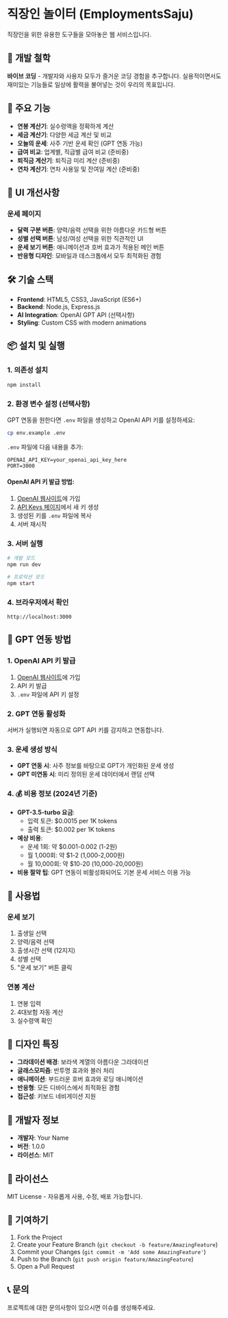 # 직장인 놀이터 (EmploymentsSaju)

직장인을 위한 유용한 도구들을 모아놓은 웹 서비스입니다.

## 🎯 개발 철학

**바이브 코딩** - 개발자와 사용자 모두가 즐거운 코딩 경험을 추구합니다.
실용적이면서도 재미있는 기능들로 일상에 활력을 불어넣는 것이 우리의 목표입니다.

## 🚀 주요 기능

- **연봉 계산기**: 실수령액을 정확하게 계산
- **세금 계산기**: 다양한 세금 계산 및 비교
- **오늘의 운세**: 사주 기반 운세 확인 (GPT 연동 가능)
- **급여 비교**: 업계별, 직급별 급여 비교 (준비중)
- **퇴직금 계산기**: 퇴직금 미리 계산 (준비중)
- **연차 계산기**: 연차 사용일 및 잔여일 계산 (준비중)

## 🎨 UI 개선사항

### 운세 페이지

- **달력 구분 버튼**: 양력/음력 선택을 위한 아름다운 카드형 버튼
- **성별 선택 버튼**: 남성/여성 선택을 위한 직관적인 UI
- **운세 보기 버튼**: 애니메이션과 호버 효과가 적용된 메인 버튼
- **반응형 디자인**: 모바일과 데스크톱에서 모두 최적화된 경험

## 🛠️ 기술 스택

- **Frontend**: HTML5, CSS3, JavaScript (ES6+)
- **Backend**: Node.js, Express.js
- **AI Integration**: OpenAI GPT API (선택사항)
- **Styling**: Custom CSS with modern animations

## 📦 설치 및 실행

### 1. 의존성 설치

```bash
npm install
```

### 2. 환경 변수 설정 (선택사항)

GPT 연동을 원한다면 `.env` 파일을 생성하고 OpenAI API 키를 설정하세요:

```bash
cp env.example .env
```

`.env` 파일에 다음 내용을 추가:

```
OPENAI_API_KEY=your_openai_api_key_here
PORT=3000
```

#### OpenAI API 키 발급 방법:

1. [OpenAI 웹사이트](https://platform.openai.com/)에 가입
2. [API Keys 페이지](https://platform.openai.com/api-keys)에서 새 키 생성
3. 생성된 키를 `.env` 파일에 복사
4. 서버 재시작

### 3. 서버 실행

```bash
# 개발 모드
npm run dev

# 프로덕션 모드
npm start
```

### 4. 브라우저에서 확인

```
http://localhost:3000
```

## 🔮 GPT 연동 방법

### 1. OpenAI API 키 발급

1. [OpenAI 웹사이트](https://platform.openai.com/)에 가입
2. API 키 발급
3. `.env` 파일에 API 키 설정

### 2. GPT 연동 활성화

서버가 실행되면 자동으로 GPT API 키를 감지하고 연동합니다.

### 3. 운세 생성 방식

- **GPT 연동 시**: 사주 정보를 바탕으로 GPT가 개인화된 운세 생성
- **GPT 미연동 시**: 미리 정의된 운세 데이터에서 랜덤 선택

### 4. 💰 비용 정보 (2024년 기준)

- **GPT-3.5-turbo 요금**:
  - 입력 토큰: $0.0015 per 1K tokens
  - 출력 토큰: $0.002 per 1K tokens
- **예상 비용**:
  - 운세 1회: 약 $0.001-0.002 (1-2원)
  - 월 1,000회: 약 $1-2 (1,000-2,000원)
  - 월 10,000회: 약 $10-20 (10,000-20,000원)
- **비용 절약 팁**: GPT 연동이 비활성화되어도 기본 운세 서비스 이용 가능

## 📱 사용법

### 운세 보기

1. 출생일 선택
2. 양력/음력 선택
3. 출생시간 선택 (12지지)
4. 성별 선택
5. "운세 보기" 버튼 클릭

### 연봉 계산

1. 연봉 입력
2. 4대보험 자동 계산
3. 실수령액 확인

## 🎨 디자인 특징

- **그라데이션 배경**: 보라색 계열의 아름다운 그라데이션
- **글래스모피즘**: 반투명 효과와 블러 처리
- **애니메이션**: 부드러운 호버 효과와 로딩 애니메이션
- **반응형**: 모든 디바이스에서 최적화된 경험
- **접근성**: 키보드 네비게이션 지원

## 🔧 개발자 정보

- **개발자**: Your Name
- **버전**: 1.0.0
- **라이선스**: MIT

## 📝 라이선스

MIT License - 자유롭게 사용, 수정, 배포 가능합니다.

## 🤝 기여하기

1. Fork the Project
2. Create your Feature Branch (`git checkout -b feature/AmazingFeature`)
3. Commit your Changes (`git commit -m 'Add some AmazingFeature'`)
4. Push to the Branch (`git push origin feature/AmazingFeature`)
5. Open a Pull Request

## 📞 문의

프로젝트에 대한 문의사항이 있으시면 이슈를 생성해주세요.
